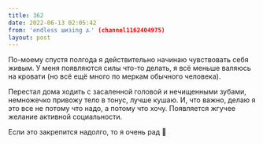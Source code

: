 ```yaml
---
title: 362
date: 2022-06-13 02:05:42
from: 'endless шизing ⍼' (channel1162404975)
layout: post
---
```


По-моему спустя полгода я действительно начинаю чувствовать себя живым. У меня появляются силы что-то делать, я всё меньше валяюсь на кровати (но всё ещё много по меркам обычного человека). 

Перестал дома ходить с засаленной головой и нечищенными зубами, немножечко привожу тело в тонус, лучше кушаю. И, что важно, делаю я это все не потому что надо, а потому что хочу. Появляется жгучее желание активной социальности.

Если это закрепится надолго, то я очень рад
🕺
